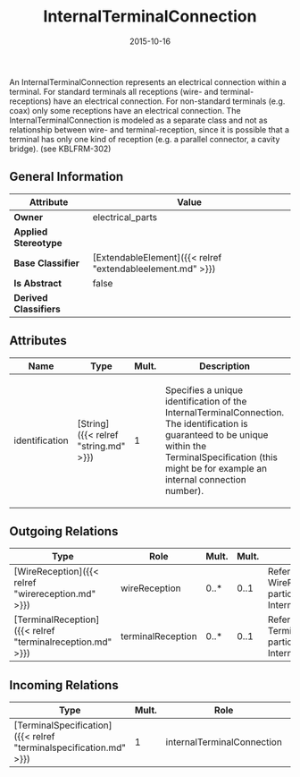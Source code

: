 ﻿---
title: InternalTerminalConnection
toc: false
type: specs
date: "2015-10-16"
draft: false
specification: VEC
version: 1.1.2
documentType: "Recommendation"
elementType: Class
classes:
  - InternalTerminalConnection
menu_name: vec-1.1.2
---
<p> An InternalTerminalConnection represents an electrical connection within a terminal. For standard terminals all receptions (wire- and terminal-receptions) have an electrical connection. For non-standard terminals (e.g. coax) only some receptions have an electrical connection. The InternalTerminalConnection is modeled as a separate class and not as relationship between wire- and terminal-reception, since it is possible that a terminal has only one kind of reception (e.g. a parallel connector, a cavity bridge). (see KBLFRM-302)      </p>

## General Information

| Attribute               | Value |
|-------------------------|-------|
| **Owner**               | electrical_parts |
| **Applied Stereotype**  |   |
| **Base Classifier**     | [ExtendableElement]({{< relref "extendableelement.md" >}})<br/>  |
| **Is Abstract**         | false |
| **Derived Classifiers** |   |

## Attributes
|  Name  |  Type  |  Mult.  |  Description  |  Owning Classifier  |
|--------|--------|---------|---------------|--------------|
|identification | [String]({{< relref "string.md" >}}) | 1 | <p> Specifies a unique identification of the InternalTerminalConnection. The identification is guaranteed to be unique within the TerminalSpecification (this might be for example an internal connection number).      </p> | [InternalTerminalConnection]({{< relref "internalterminalconnection.md" >}}) |

## Outgoing Relations
|    Type  |   Role   |   Mult.   |   Mult.   |   Description   |
|----------|----------|-----------|-----------|-----------------|
| [WireReception]({{< relref "wirereception.md" >}}) | wireReception | 0..* | 0..1 | References the WireReceptions that participate in the InternalTerminalConnection. |
| [TerminalReception]({{< relref "terminalreception.md" >}}) | terminalReception | 0..* | 0..1 | References the TerminalReceptions that participate in the InternalTerminalConnection. |
##  Incoming Relations
|    Type  |   Mult.  |   Role    |   Mult.   |   Description  |
|----------|----------|-----------|-----------|----------------|
| [TerminalSpecification]({{< relref "terminalspecification.md" >}}) | 1 | internalTerminalConnection | 0..* | Specifies the InternalTerminalConnections of the terminal. |
